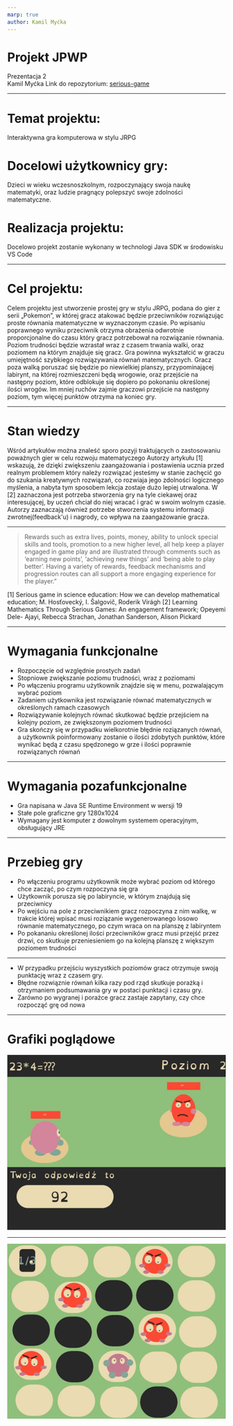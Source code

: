 ```yaml
---
marp: true
author: Kamil Myćka
---
```

# Projekt JPWP
Prezentacja 2</br>
Kamil Myćka
Link do repozytorium: [serious-game](https://github.com/Mordimmer/serious-game.git)

---
# Temat projektu:
Interaktywna gra komputerowa w stylu JRPG

# Docelowi użytkownicy gry: 
Dzieci w wieku wczesnoszkolnym, rozpoczynający swoja naukę matematyki, oraz ludzie pragnący
polepszyć swoje zdolności matematyczne.

# Realizacja projektu:
Docelowo projekt zostanie wykonany w technologi Java SDK w środowisku VS Code

---
# Cel projektu:
Celem projektu jest utworzenie prostej gry w stylu JRPG, podana do gier z serii „Pokemon”, w której gracz atakować będzie przeciwników rozwiązując proste równania matematyczne w wyznaczonym czasie. Po wpisaniu poprawnego wyniku przeciwnik otrzyma obrażenia odwrotnie proporcjonalne do czasu który gracz potrzebował na rozwiązanie równania. Poziom trudności będzie wzrastał wraz z czasem trwania walki, oraz poziomem na którym znajduje się gracz. Gra powinna wykształcić w graczu umiejętność szybkiego rozwiązywania równań matematycznych. Gracz poza walką poruszać się będzie po niewielkiej planszy, przypominającej labirynt, na której rozmieszczeni będą wrogowie, oraz przejście na następny poziom, które odblokuje się dopiero po pokonaniu określonej ilości wrogów. Im mniej ruchów zajmie graczowi przejście na następny poziom, tym więcej punktów otrzyma na koniec gry.

---
# Stan wiedzy 
Wśród artykułów można znaleść sporo pozyji traktujących o zastosowaniu poważnych gier w celu rozwoju matematyczego Autorzy artykułu [1] wskazują, że dzięki zwiększeniu zaangażowania i postawienia ucznia przed realnym problemem który należy rozwiązać jesteśmy w stanie zachęcić go do szukania kreatywnych rozwiązań, co rozwiaja jego zdolności logicznego myślenia, a nabyta tym sposobem lekcja zostaje dużo lepiej utrwalona. W [2] zaznaczona jest potrzeba stworzenia gry na tyle ciekawej oraz interesującej, by uczeń chciał do niej wracać i grać w swoim wolnym czasie. Autorzy zaznaczają również potrzebe stworzenia systemu informacji zwrotnej(feedback'u) i nagrody, co wpływa na zaangażowanie gracza. 

---
> Rewards such as extra lives, points, money, ability to unlock special skills and tools, promotion to a new higher level, all help keep a player engaged in game play and are illustrated through comments such as ‘earning new points’, ‘achieving new things’ and ‘being able to play better’. Having a variety of rewards, feedback mechanisms and progression routes can all support a more engaging experience for the player.”

[1] Serious game in science education: How we can develop mathematical education; M. Hosťovecký, I. Šalgovič, Roderik Virágh
[2] Learning Mathematics Through Serious Games: An engagement framework; Opeyemi Dele- Ajayi, Rebecca Strachan, Jonathan Sanderson, Alison Pickard

---
# Wymagania funkcjonalne
* Rozpoczęcie od względnie prostych zadań
* Stopniowe zwiększanie poziomu trudności, wraz z poziomami
* Po włączeniu programu użytkownik znajdzie się w menu, pozwalającym wybrać poziom
* Zadaniem użytkownika jest rozwiązanie równać matematycznych w określonych ramach czasowych
* Rozwiązywanie kolejnych równać skutkować będzie przejściem na kolejny poziom, ze zwiększonym poziomem trudności
* Gra skończy się w przypadku wielkorotnie błędnie roziązanych równań, a użytkownik poinformowany zostanie o ilości zdobytych punktów, które wynikać będą z czasu spędzonego w grze i ilości poprawnie rozwiązanych równań

---
# Wymagania pozafunkcjonalne
* Gra napisana w Java SE Runtime Environment w wersji 19
* Stałe pole graficzne gry 1280x1024
* Wymagany jest komputer z dowolnym systemem operacyjnym, obsługujący JRE
  
---
# Przebieg gry
* Po włączeniu programu użytkownik może wybrać poziom od którego chce zacząć, po czym rozpoczyna się gra
* Użytkownik porusza się po labiryncie, w którym znajdują się przeciwnicy
* Po wejściu na pole z przeciwnikiem gracz rozpoczyna z nim walkę, w trakcie której wpisać musi roziązanie wygenerowanego losowo równanie matematycznego, po czym wraca on na planszę z labiryntem
* Po pokananiu określonej ilości przeciwników gracz musi przejść przez drzwi, co skutkuje przeniesieniem go na kolejną planszę z większym poziomem trudności

---
* W przypadku przejściu wyszystkich poziomów gracz otrzymuje swoją punktację wraz z czasem gry.
* Błędne rozwiąznie równań kilka razy pod rząd skutkuje porażką i otrzymaniem podsumawania gry w postaci punktacji i czasu gry.
* Zarówno po wygranej i porażce gracz zastaje zapytany, czy chce rozpocząć grę od nowa

---
# Grafiki poglądowe
![pic1](Pictures/early-game-idea1.png)

---
![pic2](Pictures/early-game-idea2.png)